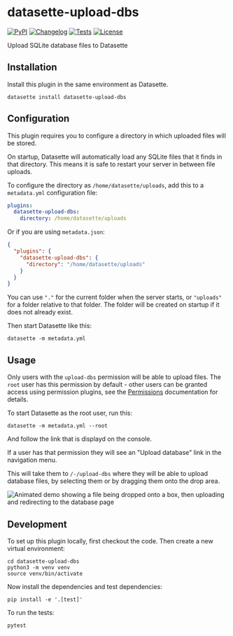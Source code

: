 # datasette-upload-dbs

[![PyPI](https://img.shields.io/pypi/v/datasette-upload-dbs.svg)](https://pypi.org/project/datasette-upload-dbs/)
[![Changelog](https://img.shields.io/github/v/release/simonw/datasette-upload-dbs?include_prereleases&label=changelog)](https://github.com/simonw/datasette-upload-dbs/releases)
[![Tests](https://github.com/simonw/datasette-upload-dbs/workflows/Test/badge.svg)](https://github.com/simonw/datasette-upload-dbs/actions?query=workflow%3ATest)
[![License](https://img.shields.io/badge/license-Apache%202.0-blue.svg)](https://github.com/simonw/datasette-upload-dbs/blob/main/LICENSE)

Upload SQLite database files to Datasette

## Installation

Install this plugin in the same environment as Datasette.

    datasette install datasette-upload-dbs

## Configuration

This plugin requires you to configure a directory in which uploaded files will be stored.

On startup, Datasette will automatically load any SQLite files that it finds in that directory. This means it is safe to restart your server in between file uploads.

To configure the directory as `/home/datasette/uploads`, add this to a `metadata.yml` configuration file:

```yaml
plugins:
  datasette-upload-dbs:
    directory: /home/datasette/uploads
```

Or if you are using `metadata.json`:

```json
{
  "plugins": {
    "datasette-upload-dbs": {
      "directory": "/home/datasette/uploads"
    }
  }
}
```
You can use `"."` for the current folder when the server starts, or `"uploads"` for a folder relative to that folder. The folder will be created on startup if it does not already exist.

Then start Datasette like this:

    datasette -m metadata.yml

## Usage

Only users with the `upload-dbs` permission will be able to upload files. The `root` user has this permission by default - other users can be granted access using permission plugins, see the [Permissions](https://docs.datasette.io/en/stable/authentication.html#permissions) documentation for details.

To start Datasette as the root user, run this:

    datasette -m metadata.yml --root

And follow the link that is displayd on the console.

If a user has that permission they will see an "Upload database" link in the navigation menu.

This will take them to `/-/upload-dbs` where they will be able to upload database files, by selecting them or by dragging them onto the drop area.

![Animated demo showing a file being dropped onto a box, then uploading and redirecting to the database page](https://github.com/simonw/datasette-upload-dbs/raw/main/upload-demo.gif)

## Development

To set up this plugin locally, first checkout the code. Then create a new virtual environment:

    cd datasette-upload-dbs
    python3 -m venv venv
    source venv/bin/activate

Now install the dependencies and test dependencies:

    pip install -e '.[test]'

To run the tests:

    pytest
